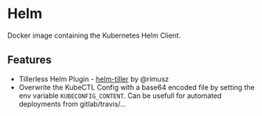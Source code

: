 # Helm

Docker image containing the Kubernetes Helm Client.

## Features

* Tillerless Helm Plugin - [helm-tiller](https://github.com/rimusz/helm-tiller) by @rimusz
* Overwrite the KubeCTL Config with a base64 encoded file by setting the env variable `KUBECONFIG_CONTENT`. Can be usefull for automated deployments from gitlab/travis/...
